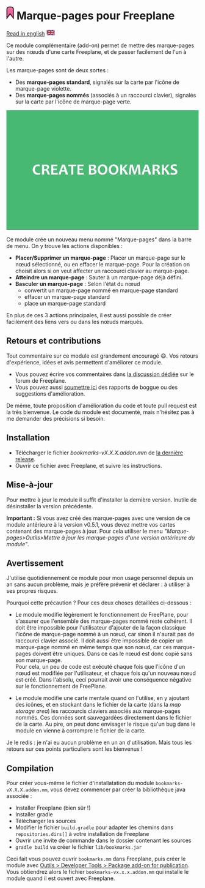 # ![logo](doc/images/bookmark.png) Marque-pages pour Freeplane

[Read in english](README.md) ![langage flag](doc/images/english_flag_small.png)

Ce module complémentaire (add-on) permet de mettre des marque-pages sur des nœuds d'une carte Freeplane, et de passer facilement de l'un à l'autre.

Les marque-pages sont de deux sortes :

- Des **marque-pages standard**, signalés sur la carte par l'icône de marque-page violette.
- Des **marque-pages nommés** (associés à un raccourci clavier), signalés sur la carte par l'icône de marque-page verte.

![demo](doc/images/demo.gif)

Ce module crée un nouveau menu nommé "Marque-pages" dans la barre de menu. On y trouve les actions disponibles :

- **Placer/Supprimer un marque-page** : Placer un marque-page sur le nœud sélectionné, ou en effacer le marque-page. Pour la création on choisit alors si on veut affecter un raccourci clavier au marque-page.
- **Atteindre un marque-page** : Sauter à un marque-page déjà défini.
- **Basculer un marque-page** : Selon l'état du nœud
  - convertit un marque-page nommé en marque-page standard
  - effacer un marque-page standard
  - place un marque-page standard
  
En plus de ces 3 actions principales, il est aussi possible de créer facilement des liens vers ou dans les nœuds marqués.

## Retours et contributions

Tout commentaire sur ce module est grandement encouragé :smile:. Vos retours d'expérience, idées et avis permettent d'améliorer ce module.
- Vous pouvez écrire vos commentaires dans [la discussion dédiée](https://sourceforge.net/p/freeplane/discussion/758437/thread/ec280c4e/) sur le forum de Freeplane.
- Vous pouvez aussi [soumettre ici](../../issues) des rapports de boggue ou des suggestions d'amélioration.

De même, toute proposition d'amélioration du code et toute pull request est la très bienvenue. Le code du module est documenté, mais n'hésitez pas à me demander des précisions si besoin.

## Installation

- Télécharger le fichier *bookmarks-vX.X.X.addon.mm* de [la dernière release](../../releases).
- Ouvrir ce fichier avec Freeplane, et suivre les instructions.

## Mise-à-jour

Pour mettre à jour le module il suffit d'installer la dernière version. Inutile de désinstaller la version précédente.

**Important :** Si vous avez créé des marque-pages avec une version de ce module antérieure à la version v0.5.1, vous devez mettre vos cartes contenant des marque-pages à jour. Pour cela utiliser le menu *"Marque-pages>Outils>Mettre à jour les marque-pages d'une version antérieure du module"*.

## Avertissement

J'utilise quotidiennement ce module pour mon usage personnel depuis un an sans aucun problème, mais je préfère prévenir et déclarer : à utiliser à ses propres risques.

Pourquoi cette précaution ? Pour ces deux choses détaillées ci-dessous :

- Le module modifie légèrement le fonctionnement de FreePlane, pour s'assurer que l'ensemble des marque-pages nommé reste cohérent. Il doit être impossible pour l'utilisateur d'ajouter de la façon classique l'icône de marque-page nommé à un nœud, car sinon il n'aurait pas de raccourci clavier associé. Il doit aussi être impossible de copier un marque-page nommé en même temps que son nœud, car ces marque-pages doivent être uniques. Dans ce cas le nœud est donc copié sans son marque-page.  
Pour cela, un peu de code est exécuté chaque fois que l'icône d'un nœud est modifiée par l'utilisateur, et chaque fois qu'un nouveau nœud est créé. Dans l'absolu, ceci pourrait avoir une conséquence négative sur le fonctionnement de FreePlane.

- Le module modifie une carte mentale quand on l'utilise, en y ajoutant des icônes, et en stockant dans le fichier de la carte (dans la *map storage area*) les raccourcis claviers associés aux marque-pages nommés. Ces données sont sauvegardées directement dans le fichier de la carte. Au pire, on peut donc envisager le risque qu'un bug dans le module en vienne à corrompre le fichier de la carte.

Je le redis : je n'ai eu aucun problème en un an d'utilisation. Mais tous les retours sur ces points particuliers sont les bienvenus !

## Compilation

Pour créer vous-même le fichier d'installatation du module `bookmarks-vX.X.X.addon.mm`, vous devez commencer par créer la bibliothèque java associée :

- Installer Freeplane (bien sûr !)
- Installer gradle
- Télécharger les sources
- Modifier le fichier `build.gradle` pour adapter les chemins dans `repositories.dirs[]` à votre installation de Freeplane
- Ouvrir une invite de commande dans le dossier contenant les sources
- `gradle build` va créer le fichier `lib/bookmarks.jar`

Ceci fait vous pouvez ouvrir `bookmarks.mm` dans Freeplane, puis créer le module avec [Outils > Developer Tools > Package add-on for publication](https://freeplane.sourceforge.io/wiki/index.php/Add-ons_(Develop)). Vous obtiendrez alors le fichier `bookmarks-vx.x.x.addon.mm` qui installe le module quand il est ouvert avec Freeplane.
